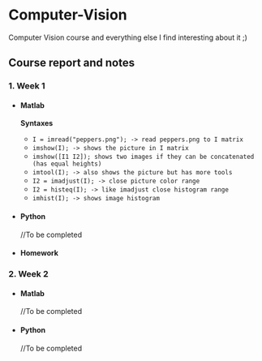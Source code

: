 # Computer-Vision

Computer Vision course and everything else I find interesting about it ;)

## Course report and notes

### 1. Week 1

* #### Matlab  

  **Syntaxes**

  * `I = imread("peppers.png"); -> read peppers.png to I matrix`
  * `imshow(I); -> shows the picture in I matrix`
  * `imshow([I1 I2]); shows two images if they can be concatenated (has equal heights)`
  * `imtool(I); -> also shows the picture but has more tools`
  * `I2 = imadjust(I); -> close picture color range`
  * `I2 = histeq(I); -> like imadjust close histogram range`
  * `imhist(I); -> shows image histogram`

* #### Python

   //To be completed

* #### Homework

### 2. Week 2

 * #### Matlab

   //To be completed

 * #### Python

   //To be completed